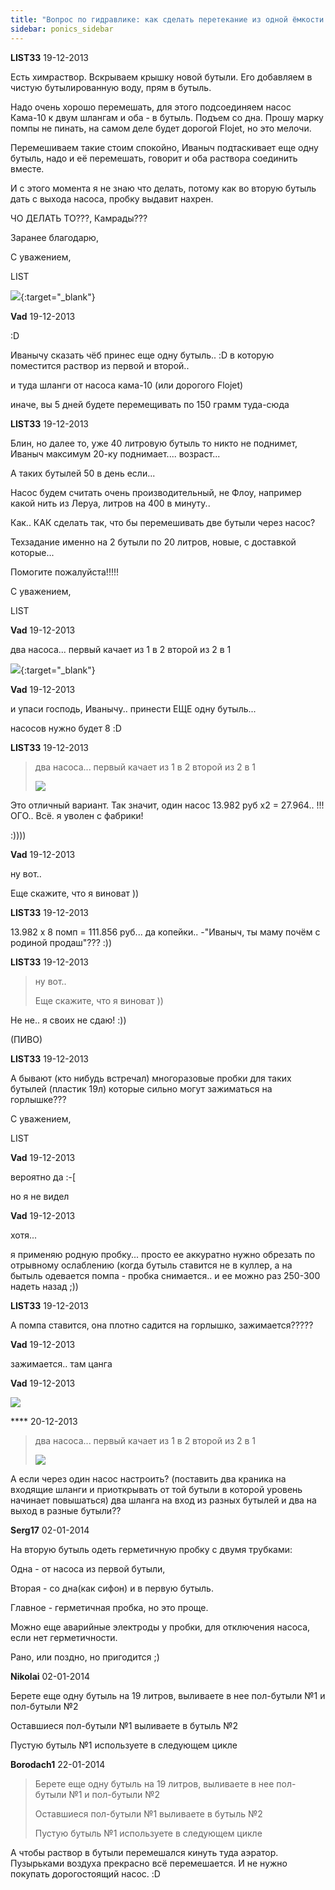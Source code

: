 ```yaml
---
title: "Вопрос по гидравлике: как сделать перетекание из одной ёмкости в другую"
sidebar: ponics_sidebar
---
```


**LIST33** 19-12-2013

Есть химраствор. Вскрываем крышку новой бутыли. Его добавляем в чистую бутылированную воду, прям в бутыль.

Надо очень хорошо перемешать, для этого подсоединяем насос Кама-10 к двум шлангам и оба - в бутыль. Подъем со дна. Прошу марку помпы не пинать, на самом деле будет дорогой Flojet, но это мелочи.

Перемешиваем такие стоим спокойно, Иваныч подтаскивает еще одну бутыль, надо и её перемешать, говорит и оба раствора соединить вместе.

И с этого момента я не знаю что делать, потому как во вторую бутыль дать с выхода насоса, пробку выдавит нахрен.

ЧО ДЕЛАТЬ ТО???, Камрады??? 

Заранее благодарю, 

С уважением,

LIST

[![](/attachimages/14351_бутыли.jpg)](https://t.me/ponics_ru_files/11245){:target="_blank"}

**Vad** 19-12-2013

 :D

Иванычу сказать чёб принес еще одну бутыль.. :D в которую поместится раствор из первой и второй.. 

и туда шланги от насоса кама-10 (или дорогого Flojet)

иначе, вы 5 дней будете перемещивать по 150 грамм туда-сюда


**LIST33** 19-12-2013

Блин, но далее то, уже 40 литровую бутыль то никто не поднимет, Иваныч максимум 20-ку поднимает.... возраст...

А таких бутылей 50 в день если...

Насос будем считать очень производительный, не Флоу, например какой нить из Леруа, литров на 400 в минуту..

Как.. КАК сделать так, что бы перемешивать две бутыли через насос?

Техзадание именно на 2 бутыли по 20 литров, новые, с доставкой которые... 

Помогите пожалуйста!!!!!

С уважением,

LIST


**Vad** 19-12-2013

два насоса... первый качает из 1 в 2 второй из 2 в 1

[![](/imagehost/thumbs/11iri.jpg)](https://t.me/ponics_ru_files/11246){:target="_blank"}


**Vad** 19-12-2013

и упаси господь, Иванычу.. принести ЕЩЕ одну бутыль...

насосов нужно будет 8 :D


**LIST33** 19-12-2013

> два насоса... первый качает из 1 в 2 второй из 2 в 1
> 
> ![](/imagehost/thumbs/11iri.jpg)

Это отличный вариант. Так значит, один насос 13.982 руб х2 = 27.964.. !!! ОГО.. Всё. я уволен с фабрики!

:))))


**Vad** 19-12-2013

ну вот..

Еще скажите, что я виноват ))


**LIST33** 19-12-2013

13.982 х 8 помп = 111.856 руб... да копейки.. -"Иваныч, ты маму почём с родиной продаш"??? :))


**LIST33** 19-12-2013

> ну вот..
> 
> Еще скажите, что я виноват ))

Не не.. я своих не сдаю! :))

(ПИВО)


**LIST33** 19-12-2013

А бывают (кто нибудь встречал) многоразовые пробки для таких бутылей (пластик 19л) которые сильно могут зажиматься на горлышке???

С уважением,

LIST


**Vad** 19-12-2013

вероятно да :-[

но я не видел


**Vad** 19-12-2013

хотя...

я применяю родную пробку... просто ее аккуратно нужно обрезать по отрывному ослаблению (когда бутыль ставится не в куллер, а на бытыль одевается помпа - пробка снимается.. и ее можно раз 250-300 надеть назад ;))


**LIST33** 19-12-2013

А помпа ставится, она плотно садится на горлышко, зажимается?????


**Vad** 19-12-2013

зажимается.. там цанга


**Vad** 19-12-2013

![](http://img06.taobaocdn.com/bao/uploaded/i6/T1H84FXeVsXXa0Lc.8_100102.jpg)


**** 20-12-2013

> два насоса... первый качает из 1 в 2 второй из 2 в 1
> 
> ![](/imagehost/thumbs/11iri.jpg)

А если через один насос настроить? (поставить два краника на входящие шланги и приоткрывать от той бутыли в которой уровень начинает повышаться) два шланга на вход из разных бутылей и два на выход в разные бутыли??


**Serg17** 02-01-2014

На вторую бутыль одеть герметичную пробку с двумя трубками:

Одна - от насоса из первой бутыли,

Вторая - со дна(как сифон) и в первую бутыль.

Главное - герметичная пробка, но это проще.

Можно еще аварийные электроды у пробки, для отключения насоса, если нет герметичности.

Рано, или поздно, но пригодится ;)


**Nikolai** 02-01-2014

Берете еще одну бутыль на 19 литров, выливаете в нее пол-бутыли №1 и пол-бутыли №2 

Оставшиеся пол-бутыли №1 выливаете в бутыль №2

Пустую бутыль №1 используете в следующем цикле


**Borodach1** 22-01-2014

> Берете еще одну бутыль на 19 литров, выливаете в нее пол-бутыли №1 и пол-бутыли №2 
> 
> Оставшиеся пол-бутыли №1 выливаете в бутыль №2
> 
> Пустую бутыль №1 используете в следующем цикле

А чтобы раствор в бутыли перемешался кинуть туда аэратор. Пузырьками воздуха прекрасно всё перемешается. И не нужно покупать дорогостоящий насос. :D


